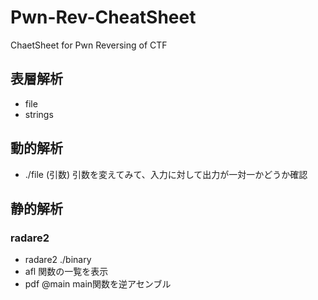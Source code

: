 # Pwn-Rev-CheatSheet
ChaetSheet for Pwn Reversing of CTF
## 表層解析
- file
- strings
## 動的解析
- ./file (引数)
引数を変えてみて、入力に対して出力が一対一かどうか確認
## 静的解析
### radare2
- radare2 ./binary
- afl
関数の一覧を表示
- pdf @main
main関数を逆アセンブル
